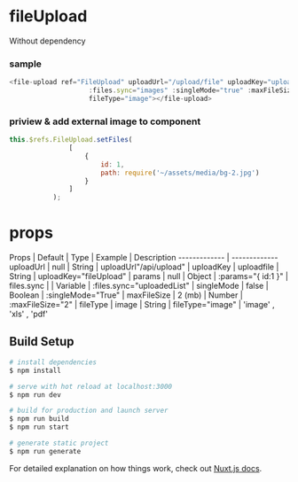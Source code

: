 # fileUpload
Without dependency 
 
 
 ### sample
 ```javascript
 <file-upload ref="FileUpload" uploadUrl="/upload/file" uploadKey="uploadfile" :params="{params:1}"
                     :files.sync="images" :singleMode="true" :maxFileSize="2"
                     fileType="image"></file-upload>
 ```
 
 ### priview & add external image to component
 
 ```javascript
 this.$refs.FileUpload.setFiles(
                [
                    {
                        id: 1,
                        path: require('~/assets/media/bg-2.jpg')
                    }
                ]
            );
 ```
 
 
 
 # props
 Props  | Default  | Type | Example | Description
------------- | -------------
uploadUrl  | null |  String | uploadUrl"/api/upload" | 
uploadKey  | uploadfile | String | uploadKey="fileUpload" | 
  params  | null | Object | :params="{ id:1 }" | 
  files.sync  |  | Variable | :files.sync="uploadedList"  | 
   singleMode  |  false | Boolean |  :singleMode="True" | 
   maxFileSize |  2 (mb) | Number |  :maxFileSize="2" | 
   fileType | image | String | fileType="image" |   'image' , 'xls' , 'pdf'
 



## Build Setup

```bash
# install dependencies
$ npm install

# serve with hot reload at localhost:3000
$ npm run dev

# build for production and launch server
$ npm run build
$ npm run start

# generate static project
$ npm run generate
```

For detailed explanation on how things work, check out [Nuxt.js docs](https://nuxtjs.org).

